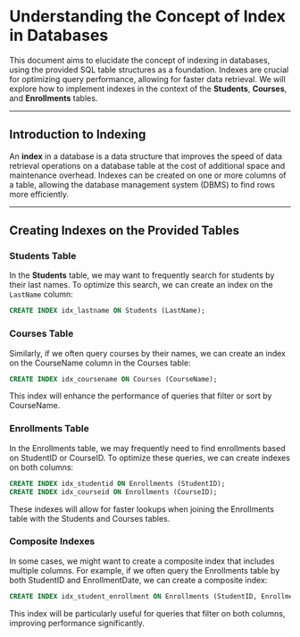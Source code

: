 # Understanding the Concept of Index in Databases

This document aims to elucidate the concept of indexing in databases, using the provided SQL table structures as a foundation. Indexes are crucial for optimizing query performance, allowing for faster data retrieval. We will explore how to implement indexes in the context of the **Students**, **Courses**, and **Enrollments** tables.

---

## Introduction to Indexing

An **index** in a database is a data structure that improves the speed of data retrieval operations on a database table at the cost of additional space and maintenance overhead. Indexes can be created on one or more columns of a table, allowing the database management system (DBMS) to find rows more efficiently.

---

## Creating Indexes on the Provided Tables

### Students Table

In the **Students** table, we may want to frequently search for students by their last names. To optimize this search, we can create an index on the `LastName` column:

```sql
CREATE INDEX idx_lastname ON Students (LastName);
````
### Courses Table
Similarly, if we often query courses by their names, we can create an index on the CourseName column in the Courses table:

```sql
CREATE INDEX idx_coursename ON Courses (CourseName);

```
This index will enhance the performance of queries that filter or sort by CourseName.

### Enrollments Table
In the Enrollments table, we may frequently need to find enrollments based on StudentID or CourseID. 
To optimize these queries, we can create indexes on both columns:

```sql
CREATE INDEX idx_studentid ON Enrollments (StudentID);
CREATE INDEX idx_courseid ON Enrollments (CourseID);


```
These indexes will allow for faster lookups when joining the Enrollments table with the Students and Courses tables.

### Composite Indexes
In some cases, we might want to create a composite index that includes multiple columns. For example, if we often query the Enrollments table by both StudentID and EnrollmentDate, we can create a composite index:

```sql
CREATE INDEX idx_student_enrollment ON Enrollments (StudentID, EnrollmentDate);


```
This index will be particularly useful for queries that filter on both columns, improving performance significantly.

